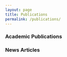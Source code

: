 ```yaml
---
layout: page
title: Publications
permalink: /publications/
---
```





### Academic Publications 

### News Articles


